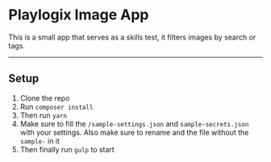 Playlogix Image App
===================


This is a small app that serves as a skills test, it filters images by search or tags.

----------


Setup
-------------

 1. Clone the repo
 2. Run `composer install`
 3. Then run `yarn`
 7. Make sure to fill the `/sample-settings.json` and `sample-secrets.json` with your settings. Also make sure to rename and the file without the `sample-` in it
 7. Then finally run `gulp` to start
 